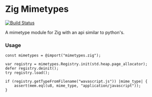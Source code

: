 # Zig Mimetypes

[![Build Status](https://travis-ci.org/frmdstryr/zig-mimetypes.svg?branch=master)](https://travis-ci.org/frmdstryr/zig-mimetypes)

A mimetype module for Zig with an api similar to python's.

### Usage

```zig
const mimetypes = @import("mimetypes.zig");

var registry = mimetypes.Registry.init(std.heap.page_allocator);
defer registry.deinit();
try registry.load();

if (registry.getTypeFromFilename("wavascript.js")) |mime_type| {
    assert(mem.eql(u8, mime_type, "application/javascript"));
}


```



